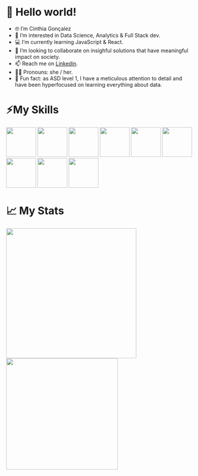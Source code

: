 # 👋 Hello world!

- 🤓 I’m Cinthia Gonçalez
- 👀 I’m interested in Data Science, Analytics & Full Stack dev.
- 💻 I’m currently learning JavaScript & React. 
- 💞️ I’m looking to collaborate on insighful solutions that have meaningful impact on society.
- 📫 Reach me on [Linkedin](www.linkedin.com/in/cinthia-g-8145532ab).
- 🏳️‍🌈 Pronouns: she / her.
- 🧩 Fun fact: as ASD level 1, I have a meticulous attention to detail and have been hyperfocused on learning everything about data.


# ⚡My Skills

<img src="https://cdn.jsdelivr.net/gh/devicons/devicon@latest/icons/python/python-original-wordmark.svg" width="80px"/> <img src="https://cdn.jsdelivr.net/gh/devicons/devicon@latest/icons/pandas/pandas-original-wordmark.svg" width="80px" />  <img src="https://cdn.jsdelivr.net/gh/devicons/devicon@latest/icons/matplotlib/matplotlib-plain-wordmark.svg" width="80px" />   <img src="https://cdn.jsdelivr.net/gh/devicons/devicon@latest/icons/numpy/numpy-plain-wordmark.svg" width="80px" />   <img src="https://cdn.jsdelivr.net/gh/devicons/devicon@latest/icons/mysql/mysql-original-wordmark.svg" width="80px"/>  <img src="https://cdn.jsdelivr.net/gh/devicons/devicon@latest/icons/postgresql/postgresql-plain-wordmark.svg" width="80px"/>      <img src="https://cdn.jsdelivr.net/gh/devicons/devicon@latest/icons/git/git-plain-wordmark.svg" width="80px"/> <img src="https://cdn.jsdelivr.net/gh/devicons/devicon@latest/icons/html5/html5-plain-wordmark.svg" width="80px"/>     <img src="https://cdn.jsdelivr.net/gh/devicons/devicon@latest/icons/css3/css3-plain-wordmark.svg" width="80px"/> 
          


# 📈 My Stats

<p align="left" ><a href="https://github-readme-stats.vercel.app/api?username=cinthiagon&count_private=true&theme=prussian&show_icons=true">
  <img align="left" src="https://github-readme-stats.vercel.app/api?username=cinthiagon&count_private=true&theme=prussian&show_icons=true" width="350px"<br> </a> <a href="https://github-readme-stats.vercel.app/api/top-langs/?username=cinthiagon&theme=prussian">
    <img align="center" src="https://github-readme-stats.vercel.app/api/top-langs/?username=cinthiagon&theme=prussian" width="300px"/>
</a></p>

<!---
cinthiagon/cinthiagon is a ✨ special ✨ repository because its `README.md` (this file) appears on your GitHub profile.
You can click the Preview link to take a look at your changes.
--->
